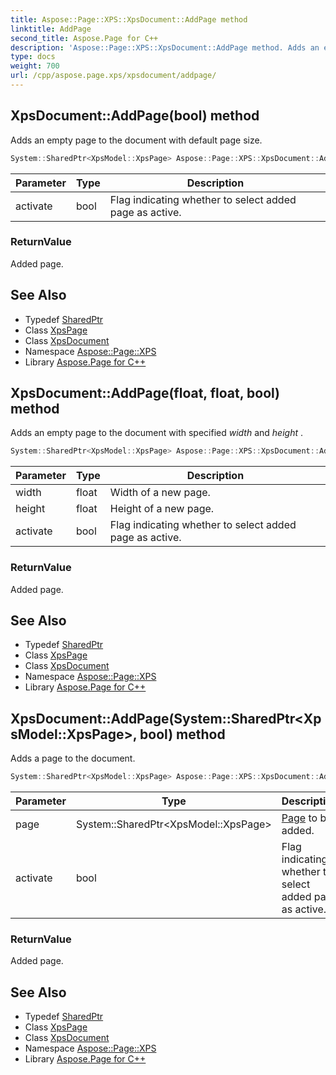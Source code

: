 ```yaml
---
title: Aspose::Page::XPS::XpsDocument::AddPage method
linktitle: AddPage
second_title: Aspose.Page for C++
description: 'Aspose::Page::XPS::XpsDocument::AddPage method. Adds an empty page to the document with default page size in C++.'
type: docs
weight: 700
url: /cpp/aspose.page.xps/xpsdocument/addpage/
---
```

## XpsDocument::AddPage(bool) method


Adds an empty page to the document with default page size.

```cpp
System::SharedPtr<XpsModel::XpsPage> Aspose::Page::XPS::XpsDocument::AddPage(bool activate=true)
```


| Parameter | Type | Description |
| --- | --- | --- |
| activate | bool | Flag indicating whether to select added page as active. |

### ReturnValue

Added page.

## See Also

* Typedef [SharedPtr](../../../system/sharedptr/)
* Class [XpsPage](../../../aspose.page.xps.xpsmodel/xpspage/)
* Class [XpsDocument](../)
* Namespace [Aspose::Page::XPS](../../)
* Library [Aspose.Page for C++](../../../)
## XpsDocument::AddPage(float, float, bool) method


Adds an empty page to the document with specified *width*  and *height* .

```cpp
System::SharedPtr<XpsModel::XpsPage> Aspose::Page::XPS::XpsDocument::AddPage(float width, float height, bool activate=true)
```


| Parameter | Type | Description |
| --- | --- | --- |
| width | float | Width of a new page. |
| height | float | Height of a new page. |
| activate | bool | Flag indicating whether to select added page as active. |

### ReturnValue

Added page.

## See Also

* Typedef [SharedPtr](../../../system/sharedptr/)
* Class [XpsPage](../../../aspose.page.xps.xpsmodel/xpspage/)
* Class [XpsDocument](../)
* Namespace [Aspose::Page::XPS](../../)
* Library [Aspose.Page for C++](../../../)
## XpsDocument::AddPage(System::SharedPtr\<XpsModel::XpsPage\>, bool) method


Adds a page to the document.

```cpp
System::SharedPtr<XpsModel::XpsPage> Aspose::Page::XPS::XpsDocument::AddPage(System::SharedPtr<XpsModel::XpsPage> page, bool activate=true)
```


| Parameter | Type | Description |
| --- | --- | --- |
| page | System::SharedPtr\<XpsModel::XpsPage\> | [Page](../../../aspose.page/) to be added. |
| activate | bool | Flag indicating whether to select added page as active. |

### ReturnValue

Added page.

## See Also

* Typedef [SharedPtr](../../../system/sharedptr/)
* Class [XpsPage](../../../aspose.page.xps.xpsmodel/xpspage/)
* Class [XpsDocument](../)
* Namespace [Aspose::Page::XPS](../../)
* Library [Aspose.Page for C++](../../../)
